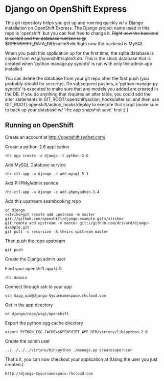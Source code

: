 Django on OpenShift Express
============================

This git repository helps you get up and running quickly w/ a Django installation
on OpenShift Express.  The Django project name used in this repo is 'openshift'
but you can feel free to change it.  <strike>Right now the backend is sqlite3 and the
database runtime is @ $OPENSHIFT_DATA_DIR/sqlite3.db.</strike>Right now the backend is MySQL.

When you push this application up for the first time, the sqlite database is
copied from wsgi/openshift/sqlite3.db.  This is the stock database that is created
when 'python manage.py syncdb' is run with only the admin app installed.

You can delete the database from your git repo after the first push (you probably
should for security).  On subsequent pushes, a 'python manage.py syncdb' is
executed to make sure that any models you added are created in the DB.  If you
do anything that requires an alter table, you could add the alter statements
in GIT_ROOT/.openshift/action_hooks/alter.sql and then use
GIT_ROOT/.openshift/action_hooks/deploy to execute that script (make sure to
back up your database w/ 'rhc app snapshot save' first :) )


Running on OpenShift
----------------------------

Create an account at http://openshift.redhat.com/

Create a python-2.6 application

    rhc app create -a django -t python-2.6

Add MySQL Database service

    rhc-ctl-app -a django -e add-mysql-5.1

Add PHPMyAdmin service

    rhc-ctl-app -a django -e add-phpmyadmin-3.4

Add this upstream seambooking repo

    cd django
    <strike>git remote add upstream -m master git://github.com/openshift/django-example.git</strike>
    git remote add upstream -m master git://github.com/drivard/django-example.git
    git pull -s recursive -X theirs upstream master
    
Then push the repo upstream

    git push

Create the Django admin user

Find your openshift app UID

    rhc domain

Connect through ssh to your app

    ssh $app_uid@django-$yournamespace.rhcloud.com

Get in the app directory

    cd django/repo/wsgi/openshift

Export the python egg cache directory

    export PYTHON_EGG_CACHE=$OPENSHIFT_APP_DIR/virtenv/lib/python-2.6

Create the admin user

    ../../../../virtenv/bin/python ./manage.py createsuperuser

That's it, you can now checkout your application at (Using the user you just created.):

    http://django-$yournamespace.rhcloud.com

